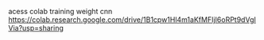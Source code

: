 acess colab training weight cnn
https://colab.research.google.com/drive/1B1cpw1Hl4m1aKfMFIjI6oRPt9dVgIVia?usp=sharing

